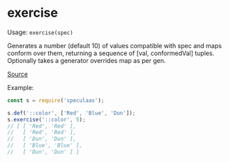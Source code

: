 exercise
=====

Usage: ```exercise(spec)```

Generates a number (default 10) of values compatible with spec and maps conform over them,
returning a sequence of [val, conformedVal] tuples. Optionally takes
a generator overrides map as per gen.

[Source](https://github.com/mrijk/speculaas/blob/master/lib/exercise.js)

Example:

```js
const s = require('speculaas');

s.def('::color', ['Red', 'Blue', 'Dun']);
s.exercise('::color', 5);
// [ [ 'Red', 'Red' ],
//   [ 'Red', 'Red' ],
//   [ 'Dun', 'Dun' ],
//   [ 'Blue', 'Blue' ],
//   [ 'Dun', 'Dun' ] ]
```
